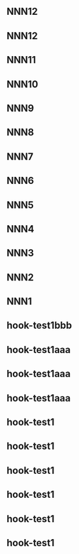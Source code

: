## NNN12
## NNN12
## NNN11
## NNN10
## NNN9
## NNN8
## NNN7
## NNN6
## NNN5
## NNN4
## NNN3
## NNN2
## NNN1
## hook-test1bbb
## hook-test1aaa
## hook-test1aaa
## hook-test1aaa
## hook-test1
## hook-test1
## hook-test1
## hook-test1
## hook-test1
## hook-test1

